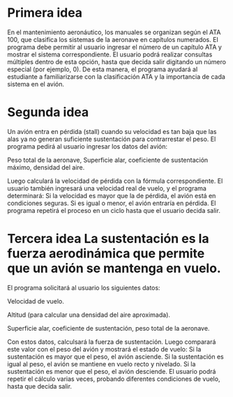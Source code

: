# Primera idea 
En el mantenimiento aeronáutico, los manuales se organizan según el ATA 100, que clasifica los sistemas de la aeronave en capítulos numerados.
El programa debe permitir al usuario ingresar el número de un capítulo ATA y mostrar el sistema correspondiente.
El usuario podrá realizar consultas múltiples dentro de esta opción, hasta que decida salir digitando un número especial (por ejemplo, 0).
De esta manera, el programa ayudará al estudiante a familiarizarse con la clasificación ATA y la importancia de cada sistema en el avión.

# Segunda idea 
Un avión entra en pérdida (stall) cuando su velocidad es tan baja que las alas ya no generan suficiente sustentación para contrarrestar el peso.
El programa pedirá al usuario ingresar los datos del avión:

Peso total de la aeronave, Superficie alar, coeficiente de sustentación máximo, densidad del aire.

Luego calculará la velocidad de pérdida con la fórmula correspondiente.
El usuario también ingresará una velocidad real de vuelo, y el programa determinará:
Si la velocidad es mayor que la de pérdida, el avión está en condiciones seguras.
Si es igual o menor, el avión entraría en pérdida.
El programa repetirá el proceso en un ciclo hasta que el usuario decida salir.

# Tercera idea La sustentación es la fuerza aerodinámica que permite que un avión se mantenga en vuelo.
El programa solicitará al usuario los siguientes datos:

Velocidad de vuelo.

Altitud (para calcular una densidad del aire aproximada).

Superficie alar, coeficiente de sustentación, peso total de la aeronave.

Con estos datos, calculsará la fuerza de sustentación. Luego comparará este valor con el peso del avión y mostrará el estado de vuelo:
Si la sustentación es mayor que el peso, el avión asciende.
Si la sustentación es igual al peso, el avión se mantiene en vuelo recto y nivelado.
Si la sustentación es menor que el peso, el avión desciende.
El usuario podrá repetir el cálculo varias veces, probando diferentes condiciones de vuelo, hasta que decida salir.